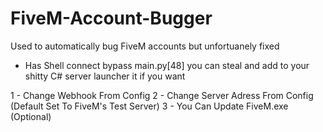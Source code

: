 # FiveM-Account-Bugger
Used to automatically bug FiveM accounts but unfortuanely fixed
+ Has Shell connect bypass main.py[48] you can steal and add to your shitty C# server launcher it if you want

1 - Change Webhook From Config
2 - Change Server Adress From Config (Default Set To FiveM's Test Server)
3 - You Can Update FiveM.exe (Optional)
